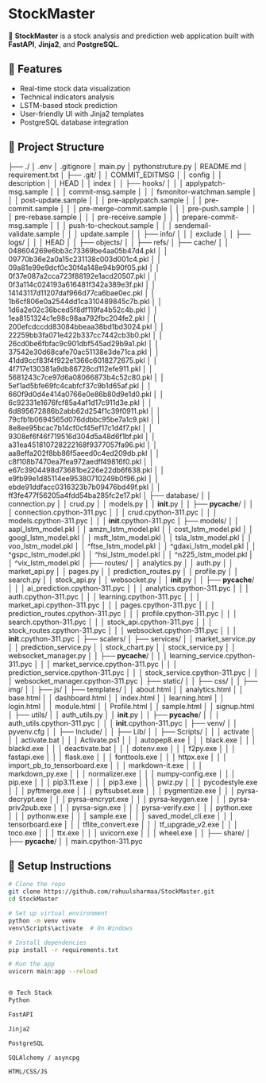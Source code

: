 # StockMaster

🚀 **StockMaster** is a stock analysis and prediction web application built with **FastAPI**, **Jinja2**, and **PostgreSQL**.

## 🧠 Features

- Real-time stock data visualization
- Technical indicators analysis
- LSTM-based stock prediction
- User-friendly UI with Jinja2 templates
- PostgreSQL database integration

## 📂 Project Structure

├── ./
│   .env
│   .gitignore
│   main.py
│   pythonstruture.py
│   README.md
│   requirement.txt
│   ├── .git/
│   │   COMMIT_EDITMSG
│   │   config
│   │   description
│   │   HEAD
│   │   index
│   │   ├── hooks/
│   │   │   applypatch-msg.sample
│   │   │   commit-msg.sample
│   │   │   fsmonitor-watchman.sample
│   │   │   post-update.sample
│   │   │   pre-applypatch.sample
│   │   │   pre-commit.sample
│   │   │   pre-merge-commit.sample
│   │   │   pre-push.sample
│   │   │   pre-rebase.sample
│   │   │   pre-receive.sample
│   │   │   prepare-commit-msg.sample
│   │   │   push-to-checkout.sample
│   │   │   sendemail-validate.sample
│   │   │   update.sample
│   │   ├── info/
│   │   │   exclude
│   │   ├── logs/
│   │   │   HEAD
│   │   ├── objects/
│   │   ├── refs/
│   ├── cache/
│   │   048604269e6bb3c73369be4aa05b47d4.pkl
│   │   09770b36e2a0a15c231138c003d001c4.pkl
│   │   09a81e99e9dcf0c30f4a148e94b90f05.pkl
│   │   0f37e087a2cca723f88192e1acd20507.pkl
│   │   0f3a114c024193a616481f342a389e3f.pkl
│   │   14143117d11207daf966d77ca6bae0ec.pkl
│   │   1b6cf806e0a2544dd1ca310489845c7b.pkl
│   │   1d6a2e02c36bced5f8df119fa4b52c4b.pkl
│   │   1ea8151324c1e98c98aa792fbc204fe2.pkl
│   │   200efcdccdd83084bbeaa38bd1bd3024.pkl
│   │   22259bb3fa071e422b337cc7442cb3b0.pkl
│   │   26cd0be6fbfac9c901dbf545ad29b9a1.pkl
│   │   37542e30d68cafe70ac51138e3de71ca.pkl
│   │   41dd9ccf83f4f922e1366c6018272675.pkl
│   │   4f717e130381a9db86728cd112efe911.pkl
│   │   5681243c7ce97d6a08066873b4c52c80.pkl
│   │   5ef1ad5bfe69fc4cabfcf37c9b1d65af.pkl
│   │   660f9d0d4e414a0766e0e86b80d9e1d0.pkl
│   │   6c92331e1676fcf85a4af1d17c911d3e.pkl
│   │   6d895672886b2abb62d254f1c39f0911.pkl
│   │   79cfb1b0694565d076ddbbc95be7a1c9.pkl
│   │   8e8ee95bcac7b14cf0cf45ef17c1d4f7.pkl
│   │   9308ef6f46f719516d304d5a48d6f1bf.pkl
│   │   a31ea451810728222168f9377057fa96.pkl
│   │   aa8effa202f8bb86f5aeed0c4ed209db.pkl
│   │   c8f108b7470ea7fea972aedff49816f0.pkl
│   │   e67c3904498d73681be226e22db6f638.pkl
│   │   e9fb99e1d85114ee95380710249b0f96.pkl
│   │   ebde91ddfacc0316323b7b09476bd49f.pkl
│   │   ff3fe477f56205a4fdd54ba285fc2e17.pkl
│   ├── database/
│   │   connection.py
│   │   crud.py
│   │   models.py
│   │   __init__.py
│   │   ├── __pycache__/
│   │   │   connection.cpython-311.pyc
│   │   │   crud.cpython-311.pyc
│   │   │   models.cpython-311.pyc
│   │   │   __init__.cpython-311.pyc
│   ├── models/
│   │   aapl_lstm_model.pkl
│   │   amzn_lstm_model.pkl
│   │   cost_lstm_model.pkl
│   │   googl_lstm_model.pkl
│   │   msft_lstm_model.pkl
│   │   tsla_lstm_model.pkl
│   │   voo_lstm_model.pkl
│   │   ^ftse_lstm_model.pkl
│   │   ^gdaxi_lstm_model.pkl
│   │   ^gspc_lstm_model.pkl
│   │   ^hsi_lstm_model.pkl
│   │   ^n225_lstm_model.pkl
│   │   ^vix_lstm_model.pkl
│   ├── routes/
│   │   analytics.py
│   │   auth.py
│   │   market_api.py
│   │   pages.py
│   │   prediction_routes.py
│   │   profile.py
│   │   search.py
│   │   stock_api.py
│   │   websocket.py
│   │   __init__.py
│   │   ├── __pycache__/
│   │   │   ai_prediction.cpython-311.pyc
│   │   │   analytics.cpython-311.pyc
│   │   │   auth.cpython-311.pyc
│   │   │   learning.cpython-311.pyc
│   │   │   market_api.cpython-311.pyc
│   │   │   pages.cpython-311.pyc
│   │   │   prediction_routes.cpython-311.pyc
│   │   │   profile.cpython-311.pyc
│   │   │   search.cpython-311.pyc
│   │   │   stock_api.cpython-311.pyc
│   │   │   stock_routes.cpython-311.pyc
│   │   │   websocket.cpython-311.pyc
│   │   │   __init__.cpython-311.pyc
│   ├── scalers/
│   ├── services/
│   │   market_service.py
│   │   prediction_service.py
│   │   stock_chart.py
│   │   stock_service.py
│   │   websocket_manager.py
│   │   ├── __pycache__/
│   │   │   learning_service.cpython-311.pyc
│   │   │   market_service.cpython-311.pyc
│   │   │   prediction_service.cpython-311.pyc
│   │   │   stock_service.cpython-311.pyc
│   │   │   websocket_manager.cpython-311.pyc
│   ├── static/
│   │   ├── css/
│   │   ├── img/
│   │   ├── js/
│   ├── templates/
│   │   about.html
│   │   analytics.html
│   │   base.html
│   │   dashboard.html
│   │   index.html
│   │   learning.html
│   │   login.html
│   │   module.html
│   │   Profile.html
│   │   sample.html
│   │   signup.html
│   ├── utils/
│   │   auth_utils.py
│   │   __init__.py
│   │   ├── __pycache__/
│   │   │   auth_utils.cpython-311.pyc
│   │   │   __init__.cpython-311.pyc
│   ├── venv/
│   │   pyvenv.cfg
│   │   ├── Include/
│   │   ├── Lib/
│   │   ├── Scripts/
│   │   │   activate
│   │   │   activate.bat
│   │   │   Activate.ps1
│   │   │   autopep8.exe
│   │   │   black.exe
│   │   │   blackd.exe
│   │   │   deactivate.bat
│   │   │   dotenv.exe
│   │   │   f2py.exe
│   │   │   fastapi.exe
│   │   │   flask.exe
│   │   │   fonttools.exe
│   │   │   httpx.exe
│   │   │   import_pb_to_tensorboard.exe
│   │   │   markdown-it.exe
│   │   │   markdown_py.exe
│   │   │   normalizer.exe
│   │   │   numpy-config.exe
│   │   │   pip.exe
│   │   │   pip3.11.exe
│   │   │   pip3.exe
│   │   │   pwiz.py
│   │   │   pycodestyle.exe
│   │   │   pyftmerge.exe
│   │   │   pyftsubset.exe
│   │   │   pygmentize.exe
│   │   │   pyrsa-decrypt.exe
│   │   │   pyrsa-encrypt.exe
│   │   │   pyrsa-keygen.exe
│   │   │   pyrsa-priv2pub.exe
│   │   │   pyrsa-sign.exe
│   │   │   pyrsa-verify.exe
│   │   │   python.exe
│   │   │   pythonw.exe
│   │   │   sample.exe
│   │   │   saved_model_cli.exe
│   │   │   tensorboard.exe
│   │   │   tflite_convert.exe
│   │   │   tf_upgrade_v2.exe
│   │   │   toco.exe
│   │   │   ttx.exe
│   │   │   uvicorn.exe
│   │   │   wheel.exe
│   │   ├── share/
│   ├── __pycache__/
│   │   main.cpython-311.pyc


## 🔧 Setup Instructions

```bash
# Clone the repo
git clone https://github.com/rahuulsharmaa/StockMaster.git
cd StockMaster

# Set up virtual environment
python -m venv venv
venv\Scripts\activate  # On Windows

# Install dependencies
pip install -r requirements.txt

# Run the app
uvicorn main:app --reload


🌐 Tech Stack
Python

FastAPI

Jinja2

PostgreSQL

SQLAlchemy / asyncpg

HTML/CSS/JS